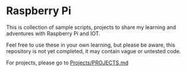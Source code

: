 # Raspberry Pi

This is collection of sample scripts, projects to share my learning and adventures with Raspberry Pi and IOT.

Feel free to use these in your own learning, 
but please be aware, this repository is not yet completed, 
it may contain vague or untested code.

For projects, please go to [Projects/PROJECTS.md](Projects/PROJECTS.md)

